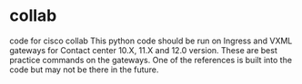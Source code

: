 # collab
code for cisco collab
This python code should be run on Ingress and VXML gateways for Contact center 10.X, 11.X and 12.0 version. These are best practice commands on the gateways. One of the references is built into the code but may not be there in the future.
